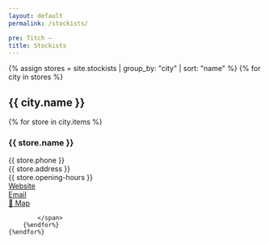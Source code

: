 ```yaml
---
layout: default
permalink: /stockists/

pre: Titch —
title: Stockists
---
```

<style>
h3 {}
</style>

 <section class="stockists">
	{% assign stores = site.stockists | group_by: "city" | sort: "name" %}
	{% for city in stores  %}
	<h1>{{ city.name }}</h1>	
	    {% for store in city.items %}
			<span>
		    	<h3>{{ store.name }}</h3>
		    	{{ store.phone }}<br/>
		        {{ store.address }}<br/>
		        {{ store.opening-hours }}<br/>
		        <a href="http://{{ store.website }}">Website</a><br/>
		        <a href="mailto:
		        	{{ store.email }}?subject=Titch">Email</a><br/>
		        <a href="http://{{ store.location }}">📍 Map</a><br/>
		        
			</span>
	    {%endfor%}
	{%endfor%}
</section>